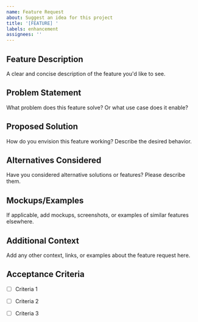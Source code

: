 ```yaml
---
name: Feature Request
about: Suggest an idea for this project
title: '[FEATURE] '
labels: enhancement
assignees: ''
---
```


## Feature Description

A clear and concise description of the feature you'd like to see.

## Problem Statement

What problem does this feature solve? Or what use case does it enable?

## Proposed Solution

How do you envision this feature working? Describe the desired behavior.

## Alternatives Considered

Have you considered alternative solutions or features? Please describe them.

## Mockups/Examples

If applicable, add mockups, screenshots, or examples of similar features elsewhere.

## Additional Context

Add any other context, links, or examples about the feature request here.

## Acceptance Criteria

- [ ] Criteria 1
- [ ] Criteria 2
- [ ] Criteria 3

